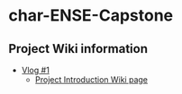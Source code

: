 # char-ENSE-Capstone

## Project Wiki information
- [Vlog #1](https://www.youtube.com/watch?v=t3BPAUNl5Bg&ab_channel=KadenGoski)
    - [Project Introduction Wiki page](https://github.com/karleefidek/char-ENSE-Capstone/wiki/Project-Introduction)
